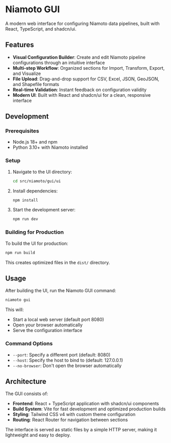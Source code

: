# Niamoto GUI

A modern web interface for configuring Niamoto data pipelines, built with React, TypeScript, and shadcn/ui.

## Features

- **Visual Configuration Builder**: Create and edit Niamoto pipeline configurations through an intuitive interface
- **Multi-step Workflow**: Organized sections for Import, Transform, Export, and Visualize
- **File Upload**: Drag-and-drop support for CSV, Excel, JSON, GeoJSON, and Shapefile formats
- **Real-time Validation**: Instant feedback on configuration validity
- **Modern UI**: Built with React and shadcn/ui for a clean, responsive interface

## Development

### Prerequisites

- Node.js 18+ and npm
- Python 3.10+ with Niamoto installed

### Setup

1. Navigate to the UI directory:
   ```bash
   cd src/niamoto/gui/ui
   ```

2. Install dependencies:
   ```bash
   npm install
   ```

3. Start the development server:
   ```bash
   npm run dev
   ```

### Building for Production

To build the UI for production:

```bash
npm run build
```

This creates optimized files in the `dist/` directory.

## Usage

After building the UI, run the Niamoto GUI command:

```bash
niamoto gui
```

This will:
- Start a local web server (default port 8080)
- Open your browser automatically
- Serve the configuration interface

### Command Options

- `--port`: Specify a different port (default: 8080)
- `--host`: Specify the host to bind to (default: 127.0.0.1)
- `--no-browser`: Don't open the browser automatically

## Architecture

The GUI consists of:

- **Frontend**: React + TypeScript application with shadcn/ui components
- **Build System**: Vite for fast development and optimized production builds
- **Styling**: Tailwind CSS v4 with custom theme configuration
- **Routing**: React Router for navigation between sections

The interface is served as static files by a simple HTTP server, making it lightweight and easy to deploy.
